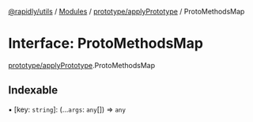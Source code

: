 [@rapidly/utils](../README.md) / [Modules](../modules.md) / [prototype/applyPrototype](../modules/prototype_applyPrototype.md) / ProtoMethodsMap

# Interface: ProtoMethodsMap

[prototype/applyPrototype](../modules/prototype_applyPrototype.md).ProtoMethodsMap

## Indexable

▪ [key: `string`]: (...`args`: `any`[]) => `any`
